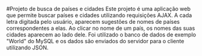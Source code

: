 #Projeto de busca de países e cidades
Este projeto é uma aplicação web que permite buscar países e cidades utilizando requisições AJAX. A cada letra digitada pelo usuário, aparecem sugestões de nomes de países correspondentes a elas. 
Ao clicar no nome de um país, os nomes das suas cidades aparecem ao lado dele. Foi utilizado o banco de dados de exemplo "World" do MySQL e os dados são enviados do servidor para o cliente utilizando JSON.
